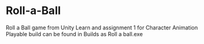 # Roll-a-Ball
 Roll a Ball game from Unity Learn and assignment 1 for Character Animation
 Playable build can be found in Builds as Roll a ball.exe
